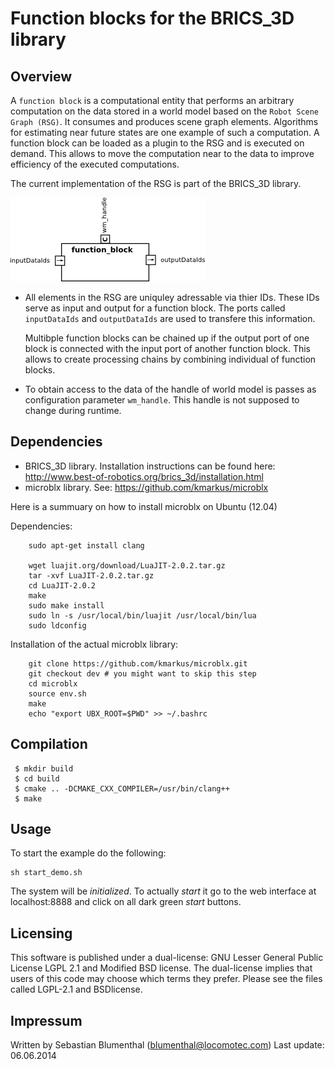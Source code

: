 Function blocks for the BRICS_3D library
==========================================================

Overview
--------

A `function block` is a computational entity that performs an arbitrary
computation on the data stored in a world model based on the
`Robot Scene Graph (RSG)`. It consumes and produces scene graph
elements. Algorithms for estimating near future states are
one example of such a computation. A function block can
be loaded as a plugin to the RSG and is executed
on demand. This allows to move the computation near to
the data to improve efficiency of the executed computations.

The current implementation of the RSG is part of the BRICS_3D library.

 ![ubx_function_block.png](doc/figs/ubx_function_block.png)

* All elements in the RSG are uniquley adressable via thier IDs. 
  These IDs serve as input and output for a function block. 
  The ports called `inputDataIds` and `outputDataIds` are used to transfere 
  this information.
  
  Multibple function blocks can be chained up if the output port of one block is connected with
  the input port of another function block. This allows to create processing chains by combining 
  individual of function blocks.
   
* To obtain access to the data of the handle of world model is passes as 
 configuration parameter `wm_handle`. This handle is not supposed to change during runtime.   




Dependencies
------------

 - BRICS_3D library. Installation instructions can be found here: http://www.best-of-robotics.org/brics_3d/installation.html
 - microblx library. See: https://github.com/kmarkus/microblx

Here is a summuary on how to install microblx on Ubuntu (12.04)

Dependencies:
```
	sudo apt-get install clang

	wget luajit.org/download/LuaJIT-2.0.2.tar.gz
	tar -xvf LuaJIT-2.0.2.tar.gz 
	cd LuaJIT-2.0.2
	make
	sudo make install
	sudo ln -s /usr/local/bin/luajit /usr/local/bin/lua
	sudo ldconfig
```

Installation of the actual microblx library:
```
	git clone https://github.com/kmarkus/microblx.git
	git checkout dev # you might want to skip this step
	cd microblx
	source env.sh 
	make
	echo "export UBX_ROOT=$PWD" >> ~/.bashrc
```

Compilation
-----------

```
 $ mkdir build
 $ cd build 
 $ cmake .. -DCMAKE_CXX_COMPILER=/usr/bin/clang++
 $ make 
```

Usage
-----

To start the example do the following:

```
sh start_demo.sh 
```

The system will be _initialized_. To actually _start_ it go to the web interface at 
localhost:8888 and click on all dark green _start_ buttons.


Licensing
---------

This software is published under a dual-license: GNU Lesser General Public
License LGPL 2.1 and Modified BSD license. The dual-license implies that
users of this code may choose which terms they prefer. Please see the files
called LGPL-2.1 and BSDlicense.


Impressum
---------

Written by Sebastian Blumenthal (blumenthal@locomotec.com)
Last update: 06.06.2014
 


